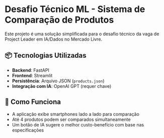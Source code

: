 # Desafio Técnico ML - Sistema de Comparação de Produtos

Este projeto é uma solução simplificada para o desafio técnico da vaga de Project Leader em IA/Dados no Mercado Livre.

## 📦 Tecnologias Utilizadas

- **Backend**: FastAPI
- **Frontend**: Streamlit
- **Persistência**: Arquivo JSON (`products.json`)
- **Integração com IA**: OpenAI GPT (requer chave)

## 🚀 Como Funciona

- A aplicação exibe smartphones lado a lado para comparação
- Até 4 produtos podem ser comparados simultaneamente
- Um botão de IA sugere o melhor custo-benefício com base nas especificações